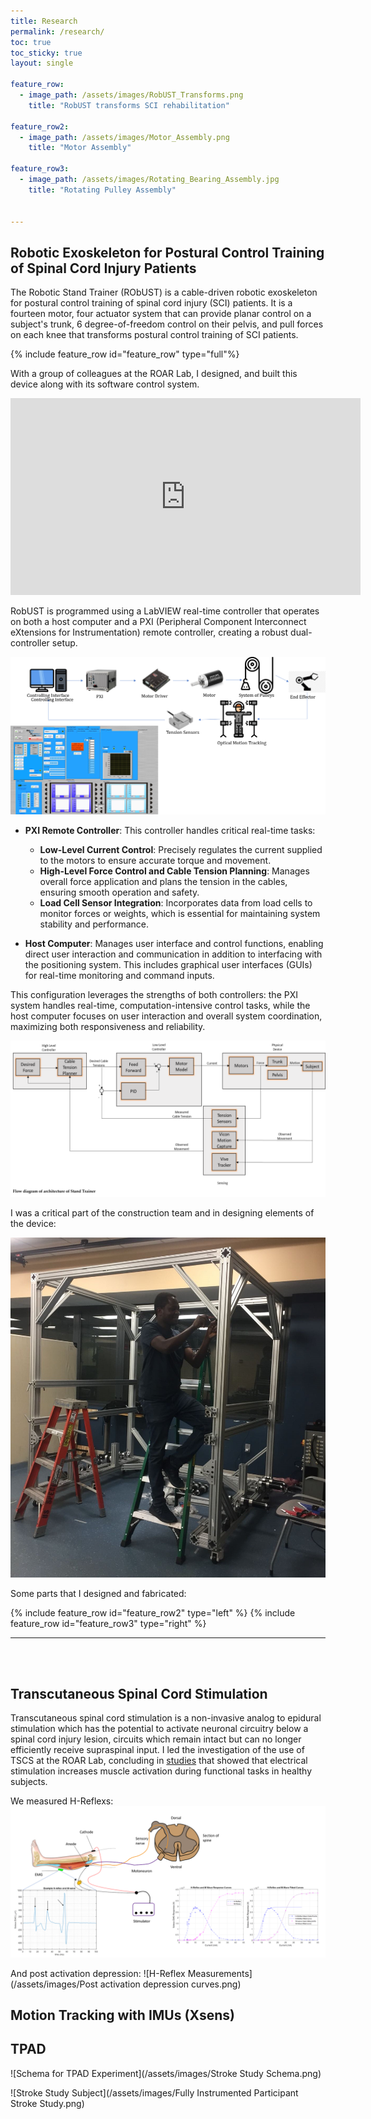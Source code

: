 ```yaml
---
title: Research
permalink: /research/
toc: true
toc_sticky: true
layout: single

feature_row:
  - image_path: /assets/images/RobUST_Transforms.png
    title: "RobUST transforms SCI rehabilitation"

feature_row2:
  - image_path: /assets/images/Motor_Assembly.png
    title: "Motor Assembly"
  
feature_row3:
  - image_path: /assets/images/Rotating_Bearing_Assembly.jpg
    title: "Rotating Pulley Assembly"


---
```


## Robotic Exoskeleton for Postural Control Training of Spinal Cord Injury Patients

The Robotic Stand Trainer (RObUST) is a cable-driven robotic exoskeleton for postural control training of spinal cord injury (SCI) patients. It is a fourteen motor, four actuator system that can provide planar control on a subject's trunk, 6 degree-of-freedom control on their pelvis, and pull forces on each knee that transforms postural control training of SCI patients.


{% include feature_row id="feature_row" type="full"%}
<!--![CAD model of Stand Trainer](/assets/images/RobUST_Transforms.png)-->

With a group of colleagues at the ROAR Lab, I designed, and built this device along with its software control system. 

<div class="video-container">
	<iframe width="560" height="315" src="https://www.youtube.com/embed/LRBBPVcUZ24?si=jjPkFBORT1jL9vf_" title="YouTube video player" frameborder="0" allow="accelerometer; autoplay; clipboard-write; encrypted-media; gyroscope; picture-in-picture; web-share" referrerpolicy="strict-origin-when-cross-origin" allowfullscreen></iframe>
</div>

RobUST is programmed using a LabVIEW real-time controller that operates on both a host computer and a PXI (Peripheral Component Interconnect eXtensions for Instrumentation) remote controller, creating a robust dual-controller setup.

![RobUST Architecture](/assets/images/RobUST_Architecture.png)

- **PXI Remote Controller**: This controller handles critical real-time tasks:

  - **Low-Level Current Control**: Precisely regulates the current supplied to the motors to ensure accurate torque and movement.
  - **High-Level Force Control and Cable Tension Planning**: Manages overall force application and plans the tension in the cables, ensuring smooth operation and safety.
  - **Load Cell Sensor Integration**: Incorporates data from load cells to monitor forces or weights, which is essential for maintaining system stability and performance.
  
- **Host Computer**: Manages user interface and control functions, enabling direct user interaction and communication in addition to interfacing with the positioning system. This includes graphical user interfaces (GUIs) for real-time monitoring and command inputs.

This configuration leverages the strengths of both controllers: the PXI system handles real-time, computation-intensive control tasks, while the host computer focuses on user interaction and overall system coordination, maximizing both responsiveness and reliability.

![Architecture of RobUST Controller](/assets/images/Controller_Design.png)

I was a critical part of the construction team and in designing elements of the device:

![Construction of RobUST](/assets/images/Stand_Trainer_Build.jpg)

Some parts that I designed and fabricated:

{% include feature_row id="feature_row2" type="left" %}
{% include feature_row id="feature_row3" type="right" %}

---
<br><br>

## Transcutaneous Spinal Cord Stimulation
Transcutaneous spinal cord stimulation is a non-invasive analog to epidural stimulation which has the potential to activate neuronal circuitry below a spinal cord injury lesion, circuits which remain intact but can no longer efficiently receive supraspinal input. I led the investigation of the use of TSCS at the ROAR Lab, concluding in [studies](https://www.cambridge.org/core/journals/wearable-technologies/article/effect-of-transcutaneous-spinal-cord-stimulation-on-the-balance-and-neurophysiological-characteristics-of-young-healthy-adults/23F07B0A79BF95F29F0A030FC8B489AC) that showed that electrical stimulation increases muscle activation during functional tasks in healthy subjects.

We measured H-Reflexs:
![H-Reflex Measurements](/assets/images/H-Reflex.png)

And post activation depression:
![H-Reflex Measurements](/assets/images/Post activation depression curves.png)


<!-- ### Exploring the effects of TSCS applied alone 

### Exploring the effects of TSCS applied with activity training -->


## Motion Tracking with IMUs (Xsens)



## TPAD

![Schema for TPAD Experiment](/assets/images/Stroke Study Schema.png)

![Stroke Study Subject](/assets/images/Fully Instrumented Participant Stroke Study.png)


